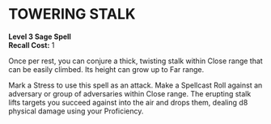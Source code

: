 # TOWERING STALK

**Level 3 Sage Spell**  
**Recall Cost:** 1

Once per rest, you can conjure a thick, twisting stalk within Close range that can be easily climbed. Its height can grow up to Far range.

Mark a Stress to use this spell as an attack. Make a Spellcast Roll against an adversary or group of adversaries within Close range. The erupting stalk lifts targets you succeed against into the air and drops them, dealing d8 physical damage using your Proficiency.
